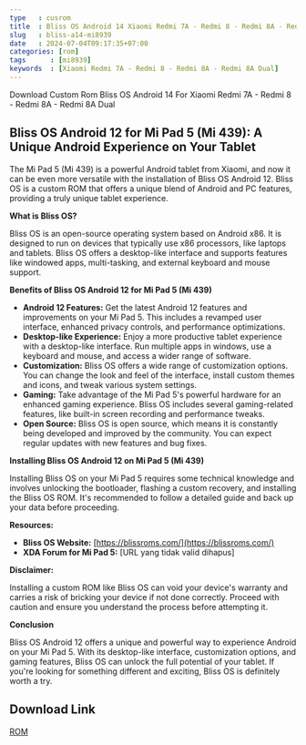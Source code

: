 ```yaml
---
type   : cusrom
title  : Bliss OS Android 14 Xiaomi Redmi 7A - Redmi 8 - Redmi 8A - Redmi 8A Dual
slug   : bliss-a14-mi8939
date   : 2024-07-04T09:17:35+07:00
categories: [rom]
tags      : [mi8939]
keywords  : [Xiaomi Redmi 7A - Redmi 8 - Redmi 8A - Redmi 8A Dual]
---
```


Download Custom Rom Bliss OS Android 14 For Xiaomi Redmi 7A - Redmi 8 - Redmi 8A - Redmi 8A Dual

## Bliss OS Android 12 for Mi Pad 5 (Mi 439): A Unique Android Experience on Your Tablet

The Mi Pad 5 (Mi 439) is a powerful Android tablet from Xiaomi, and now it can be even more versatile with the installation of Bliss OS Android 12. Bliss OS is a custom ROM that offers a unique blend of Android and PC features, providing a truly unique tablet experience.

**What is Bliss OS?**

Bliss OS is an open-source operating system based on Android x86. It is designed to run on devices that typically use x86 processors, like laptops and tablets. Bliss OS offers a desktop-like interface and supports features like windowed apps, multi-tasking, and external keyboard and mouse support.

**Benefits of Bliss OS Android 12 for Mi Pad 5 (Mi 439)**

* **Android 12 Features:** Get the latest Android 12 features and improvements on your Mi Pad 5. This includes a revamped user interface, enhanced privacy controls, and performance optimizations.
* **Desktop-like Experience:** Enjoy a more productive tablet experience with a desktop-like interface. Run multiple apps in windows, use a keyboard and mouse, and access a wider range of software.
* **Customization:** Bliss OS offers a wide range of customization options. You can change the look and feel of the interface, install custom themes and icons, and tweak various system settings.
* **Gaming:** Take advantage of the Mi Pad 5's powerful hardware for an enhanced gaming experience. Bliss OS includes several gaming-related features, like built-in screen recording and performance tweaks.
* **Open Source:** Bliss OS is open source, which means it is constantly being developed and improved by the community. You can expect regular updates with new features and bug fixes.

**Installing Bliss OS Android 12 on Mi Pad 5 (Mi 439)**

Installing Bliss OS on your Mi Pad 5 requires some technical knowledge and involves unlocking the bootloader, flashing a custom recovery, and installing the Bliss OS ROM. It's recommended to follow a detailed guide and back up your data before proceeding.

**Resources:**

* **Bliss OS Website:** [https://blissroms.com/](https://blissroms.com/)
* **XDA Forum for Mi Pad 5:** [URL yang tidak valid dihapus]

**Disclaimer:**

Installing a custom ROM like Bliss OS can void your device's warranty and carries a risk of bricking your device if not done correctly. Proceed with caution and ensure you understand the process before attempting it.

**Conclusion**

Bliss OS Android 12 offers a unique and powerful way to experience Android on your Mi Pad 5. With its desktop-like interface, customization options, and gaming features, Bliss OS can unlock the full potential of your tablet. If you're looking for something different and exciting, Bliss OS is definitely worth a try.

## Download Link
[ROM](https://sourceforge.net/projects/blissroms/files/Universe/mi439/)

